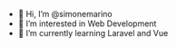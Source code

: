 - 👋 Hi, I’m @simonemarino
- 👀 I’m interested in Web Development 
- 🌱 I’m currently learning Laravel and Vue

<!---
- 📫 How to reach me @
simonemarino/simonemarino is a ✨ special ✨ repository because its `README.md` (this file) appears on your GitHub profile.
You can click the Preview link to take a look at your changes.
--->

